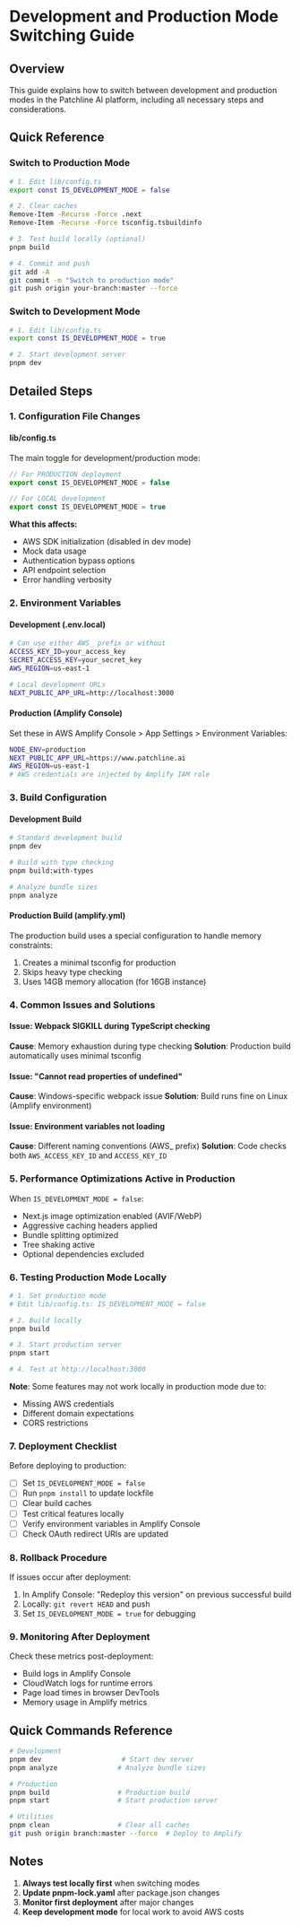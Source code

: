 # Development and Production Mode Switching Guide

## Overview
This guide explains how to switch between development and production modes in the Patchline AI platform, including all necessary steps and considerations.

## Quick Reference

### Switch to Production Mode
```bash
# 1. Edit lib/config.ts
export const IS_DEVELOPMENT_MODE = false

# 2. Clear caches
Remove-Item -Recurse -Force .next
Remove-Item -Recurse -Force tsconfig.tsbuildinfo

# 3. Test build locally (optional)
pnpm build

# 4. Commit and push
git add -A
git commit -m "Switch to production mode"
git push origin your-branch:master --force
```

### Switch to Development Mode
```bash
# 1. Edit lib/config.ts
export const IS_DEVELOPMENT_MODE = true

# 2. Start development server
pnpm dev
```

## Detailed Steps

### 1. Configuration File Changes

#### lib/config.ts
The main toggle for development/production mode:

```typescript
// For PRODUCTION deployment
export const IS_DEVELOPMENT_MODE = false

// For LOCAL development
export const IS_DEVELOPMENT_MODE = true
```

**What this affects:**
- AWS SDK initialization (disabled in dev mode)
- Mock data usage
- Authentication bypass options
- API endpoint selection
- Error handling verbosity

### 2. Environment Variables

#### Development (.env.local)
```bash
# Can use either AWS_ prefix or without
ACCESS_KEY_ID=your_access_key
SECRET_ACCESS_KEY=your_secret_key
AWS_REGION=us-east-1

# Local development URLs
NEXT_PUBLIC_APP_URL=http://localhost:3000
```

#### Production (Amplify Console)
Set these in AWS Amplify Console > App Settings > Environment Variables:
```bash
NODE_ENV=production
NEXT_PUBLIC_APP_URL=https://www.patchline.ai
AWS_REGION=us-east-1
# AWS credentials are injected by Amplify IAM role
```

### 3. Build Configuration

#### Development Build
```bash
# Standard development build
pnpm dev

# Build with type checking
pnpm build:with-types

# Analyze bundle sizes
pnpm analyze
```

#### Production Build (amplify.yml)
The production build uses a special configuration to handle memory constraints:

1. Creates a minimal tsconfig for production
2. Skips heavy type checking
3. Uses 14GB memory allocation (for 16GB instance)

### 4. Common Issues and Solutions

#### Issue: Webpack SIGKILL during TypeScript checking
**Cause**: Memory exhaustion during type checking
**Solution**: Production build automatically uses minimal tsconfig

#### Issue: "Cannot read properties of undefined"
**Cause**: Windows-specific webpack issue
**Solution**: Build runs fine on Linux (Amplify environment)

#### Issue: Environment variables not loading
**Cause**: Different naming conventions (AWS_ prefix)
**Solution**: Code checks both `AWS_ACCESS_KEY_ID` and `ACCESS_KEY_ID`

### 5. Performance Optimizations Active in Production

When `IS_DEVELOPMENT_MODE = false`:
- Next.js image optimization enabled (AVIF/WebP)
- Aggressive caching headers applied
- Bundle splitting optimized
- Tree shaking active
- Optional dependencies excluded

### 6. Testing Production Mode Locally

```bash
# 1. Set production mode
# Edit lib/config.ts: IS_DEVELOPMENT_MODE = false

# 2. Build locally
pnpm build

# 3. Start production server
pnpm start

# 4. Test at http://localhost:3000
```

**Note**: Some features may not work locally in production mode due to:
- Missing AWS credentials
- Different domain expectations
- CORS restrictions

### 7. Deployment Checklist

Before deploying to production:
- [ ] Set `IS_DEVELOPMENT_MODE = false`
- [ ] Run `pnpm install` to update lockfile
- [ ] Clear build caches
- [ ] Test critical features locally
- [ ] Verify environment variables in Amplify Console
- [ ] Check OAuth redirect URIs are updated

### 8. Rollback Procedure

If issues occur after deployment:
1. In Amplify Console: "Redeploy this version" on previous successful build
2. Locally: `git revert HEAD` and push
3. Set `IS_DEVELOPMENT_MODE = true` for debugging

### 9. Monitoring After Deployment

Check these metrics post-deployment:
- Build logs in Amplify Console
- CloudWatch logs for runtime errors
- Page load times in browser DevTools
- Memory usage in Amplify metrics

## Quick Commands Reference

```bash
# Development
pnpm dev                    # Start dev server
pnpm analyze               # Analyze bundle sizes

# Production
pnpm build                 # Production build
pnpm start                 # Start production server

# Utilities
pnpm clean                 # Clear all caches
git push origin branch:master --force  # Deploy to Amplify
```

## Notes

1. **Always test locally first** when switching modes
2. **Update pnpm-lock.yaml** after package.json changes
3. **Monitor first deployment** after major changes
4. **Keep development mode** for local work to avoid AWS costs 